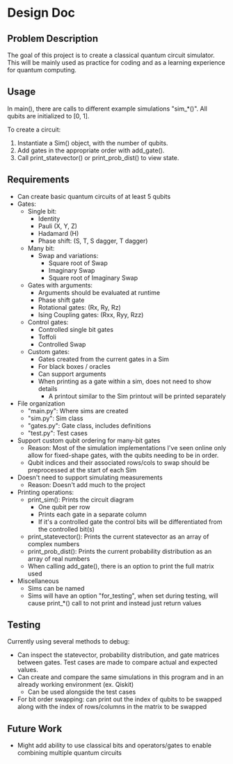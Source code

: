 # Design Doc

## Problem Description

The goal of this project is to create a classical quantum circuit simulator.
This will be mainly used as practice for coding and as a learning experience for quantum computing.

## Usage

In main(), there are calls to different example simulations "sim_*()".
All qubits are initialized to [0, 1].

To create a circuit:
1. Instantiate a Sim() object, with the number of qubits.
2. Add gates in the appropriate order with add_gate().
4. Call print_statevector() or print_prob_dist() to view state.

## Requirements

* Can create basic quantum circuits of at least 5 qubits
* Gates:
    * Single bit:
        * Identity
        * Pauli (X, Y, Z)
        * Hadamard (H)
        * Phase shift: (S, T, S dagger, T dagger)
    * Many bit:
        * Swap and variations:
            * Square root of Swap
            * Imaginary Swap
            * Square root of Imaginary Swap
    * Gates with arguments:
        * Arguments should be evaluated at runtime
        * Phase shift gate
        * Rotational gates: (Rx, Ry, Rz)
        * Ising Coupling gates: (Rxx, Ryy, Rzz)
    * Control gates:
        * Controlled single bit gates
        * Toffoli
        * Controlled Swap
    * Custom gates:
        * Gates created from the current gates in a Sim
        * For black boxes / oracles
        * Can support arguments
        * When printing as a gate within a sim, does not need to show details
            * A printout similar to the Sim printout will be printed separately
* File organization
    * "main.py": Where sims are created
    * "sim.py": Sim class
    * "gates.py": Gate class, includes definitions
    * "test.py": Test cases
* Support custom qubit ordering for many-bit gates
    * Reason: Most of the simulation implementations I've seen online only allow for fixed-shape gates, with the qubits needing to be in order.
    * Qubit indices and their associated rows/cols to swap should be preprocessed at the start of each Sim
* Doesn't need to support simulating measurements
    * Reason: Doesn't add much to the project
* Printing operations:
    * print_sim(): Prints the circuit diagram
        * One qubit per row
        * Prints each gate in a separate column
        * If it's a controlled gate the control bits will be
            differentiated from the controlled bit(s)
    * print_statevector(): Prints the current statevector as an array of complex numbers
    * print_prob_dist(): Prints the current probability distribution as an array of real numbers
    * When calling add_gate(), there is an option to print the full matrix used
* Miscellaneous
    * Sims can be named
    * Sims will have an option "for_testing", when set during testing, will cause print_*() call to not print and instead just return values

## Testing

Currently using several methods to debug:
* Can inspect the statevector, probability distribution, and gate matrices between gates. Test cases are made to compare actual and expected values.
* Can create and compare the same simulations in this program and in an already working environment (ex. Qiskit)
    * Can be used alongside the test cases
* For bit order swapping: can print out the index of qubits to be swapped along with the index of rows/columns in the matrix to be swapped

## Future Work

* Might add ability to use classical bits and operators/gates to enable combining multiple quantum circuits
